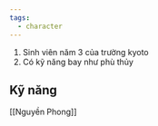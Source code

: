 ```yaml
---
tags:
  - character
---
```


1. Sinh viên năm 3 của trường kyoto
2. Có kỹ năng bay như phù thủy

## Kỹ năng

[[Nguyền Phong]]
